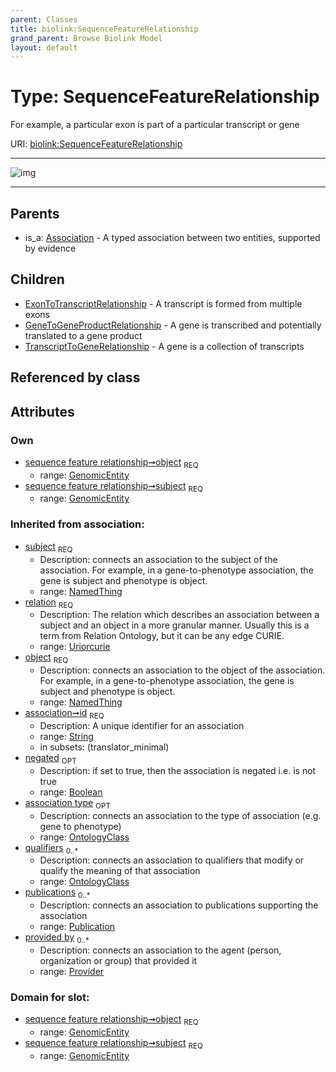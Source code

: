 ```yaml
---
parent: Classes
title: biolink:SequenceFeatureRelationship
grand_parent: Browse Biolink Model
layout: default
---
```


# Type: SequenceFeatureRelationship


For example, a particular exon is part of a particular transcript or gene

URI: [biolink:SequenceFeatureRelationship](https://w3id.org/biolink/vocab/SequenceFeatureRelationship)


---

![img](http://yuml.me/diagram/nofunky;dir:TB/class/[TranscriptToGeneRelationship],[GenomicEntity]%3Cobject%201..1-%20[SequenceFeatureRelationship%7Crelation(i):uriorcurie;id(i):string;negated(i):boolean%20%3F],[GenomicEntity]%3Csubject%201..1-%20[SequenceFeatureRelationship],[SequenceFeatureRelationship]%5E-[TranscriptToGeneRelationship],[SequenceFeatureRelationship]%5E-[GeneToGeneProductRelationship],[SequenceFeatureRelationship]%5E-[ExonToTranscriptRelationship],[Association]%5E-[SequenceFeatureRelationship],[Publication],[Provider],[OntologyClass],[GenomicEntity],[GeneToGeneProductRelationship],[ExonToTranscriptRelationship],[Association])

---


## Parents

 *  is_a: [Association](Association.md) - A typed association between two entities, supported by evidence

## Children

 * [ExonToTranscriptRelationship](ExonToTranscriptRelationship.md) - A transcript is formed from multiple exons
 * [GeneToGeneProductRelationship](GeneToGeneProductRelationship.md) - A gene is transcribed and potentially translated to a gene product
 * [TranscriptToGeneRelationship](TranscriptToGeneRelationship.md) - A gene is a collection of transcripts

## Referenced by class


## Attributes


### Own

 * [sequence feature relationship➞object](sequence_feature_relationship_object.md)  <sub>REQ</sub>
    * range: [GenomicEntity](GenomicEntity.md)
 * [sequence feature relationship➞subject](sequence_feature_relationship_subject.md)  <sub>REQ</sub>
    * range: [GenomicEntity](GenomicEntity.md)

### Inherited from association:

 * [subject](subject.md)  <sub>REQ</sub>
    * Description: connects an association to the subject of the association. For example, in a gene-to-phenotype association, the gene is subject and phenotype is object.
    * range: [NamedThing](NamedThing.md)
 * [relation](relation.md)  <sub>REQ</sub>
    * Description: The relation which describes an association between a subject and an object in a more granular manner. Usually this is a term from Relation Ontology, but it can be any edge CURIE.
    * range: [Uriorcurie](types/Uriorcurie.md)
 * [object](object.md)  <sub>REQ</sub>
    * Description: connects an association to the object of the association. For example, in a gene-to-phenotype association, the gene is subject and phenotype is object.
    * range: [NamedThing](NamedThing.md)
 * [association➞id](association_id.md)  <sub>REQ</sub>
    * Description: A unique identifier for an association
    * range: [String](types/String.md)
    * in subsets: (translator_minimal)
 * [negated](negated.md)  <sub>OPT</sub>
    * Description: if set to true, then the association is negated i.e. is not true
    * range: [Boolean](types/Boolean.md)
 * [association type](association_type.md)  <sub>OPT</sub>
    * Description: connects an association to the type of association (e.g. gene to phenotype)
    * range: [OntologyClass](OntologyClass.md)
 * [qualifiers](qualifiers.md)  <sub>0..*</sub>
    * Description: connects an association to qualifiers that modify or qualify the meaning of that association
    * range: [OntologyClass](OntologyClass.md)
 * [publications](publications.md)  <sub>0..*</sub>
    * Description: connects an association to publications supporting the association
    * range: [Publication](Publication.md)
 * [provided by](provided_by.md)  <sub>0..*</sub>
    * Description: connects an association to the agent (person, organization or group) that provided it
    * range: [Provider](Provider.md)

### Domain for slot:

 * [sequence feature relationship➞object](sequence_feature_relationship_object.md)  <sub>REQ</sub>
    * range: [GenomicEntity](GenomicEntity.md)
 * [sequence feature relationship➞subject](sequence_feature_relationship_subject.md)  <sub>REQ</sub>
    * range: [GenomicEntity](GenomicEntity.md)
